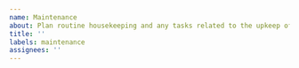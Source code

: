 ```yaml
---
name: Maintenance
about: Plan routine housekeeping and any tasks related to the upkeep of the software
title: ''
labels: maintenance
assignees: ''
---
```


<!--

Maintenance is any routine upkeep of the software system and other general housekeeping. This category of work includes the upgrading of dependencies and changes to configuration of tools and infrastructure. It also includes changes to other artifacts under source control such as documentation, specification requirements and test scripts. Trivial changes, such as fixing typos in READMEs, also fall into this category of work.

In some cases maintenance work may involve making changes to source code and configuration, for example to maintain compatibility with breaking API changes in updated dependencies.

-->
